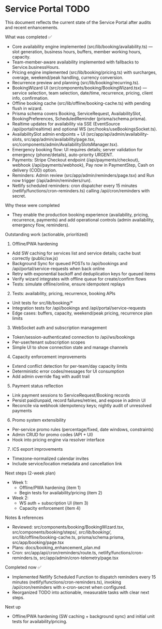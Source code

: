 # Service Portal TODO

This document reflects the current state of the Service Portal after audits and recent enhancements.

What was completed ✅
- Core availability engine implemented (src/lib/booking/availability.ts) — slot generation, business hours, buffers, member working hours, capacity.
- Team-member-aware availability implemented with fallbacks to Service.businessHours.
- Pricing engine implemented (src/lib/booking/pricing.ts) with surcharges, overage, weekend/peak handling, currency conversion.
- Recurrence preview and planning (src/lib/booking/recurring.ts).
- BookingWizard UI (src/components/booking/BookingWizard.tsx) — service selection, team selection, date/time, recurrence, pricing, client info, confirmation.
- Offline booking cache (src/lib/offline/booking-cache.ts) with pending flush in wizard.
- Prisma schema covers Booking, ServiceRequest, AvailabilitySlot, BookingPreferences, ScheduledReminder (prisma/schema.prisma).
- Realtime updates for availability via SSE (EventSource /api/portal/realtime) and optional WS (src/hooks/useBookingsSocket.ts).
- AvailabilitySlot admin endpoints + UI (src/app/api/admin/availability-slots, src/app/admin/availability/page.tsx, src/components/admin/AvailabilitySlotsManager.tsx).
- Emergency booking flow: UI requires details; server validation for emergency (phone/details), auto-priority URGENT.
- Payments: Stripe Checkout endpoint (/api/payments/checkout), webhook (/api/payments/webhook), Pay now in PaymentStep, Cash on delivery (COD) option.
- Reminders: Admin review (src/app/admin/reminders/page.tsx) and Run now trigger (/api/admin/reminders/run).
- Netlify scheduled reminders: cron dispatcher every 15 minutes (netlify/functions/cron-reminders.ts) calling /api/cron/reminders with secret.

Why these were completed
- They enable the production booking experience (availability, pricing, recurrence, payments) and add operational controls (admin availability, emergency flow, reminders).

Outstanding work (actionable, prioritized)

1) Offline/PWA hardening
- Add SW caching for services list and service details; cache bust correctly (public/sw.js)
- Background Sync for queued POSTs to /api/bookings and /api/portal/service-requests when back online
- Retry with exponential backoff and deduplication keys for queued items
- Verify wizard integrates with offline queue for create/confirm flows
- Tests: simulate offline/online, ensure idempotent replays

2) Tests: availability, pricing, recurrence, booking APIs
- Unit tests for src/lib/booking/*
- Integration tests for /api/bookings and /api/portal/service-requests
- Edge cases: buffers, capacity, weekend/peak pricing, recurrence plan limits

3) WebSocket auth and subscription management
- Token/session-authenticated connection to /api/ws/bookings
- Per-user/tenant subscription scopes
- Simple UI to show connection state and manage channels

4) Capacity enforcement improvements
- Extend conflict detection for per-team/day capacity limits
- Deterministic error codes/messages for UI consumption
- Add admin override flag with audit trail

5) Payment status reflection
- Link payment sessions to ServiceRequest/Booking records
- Persist paid/unpaid, record failures/retries, and expose in admin UI
- Reconcile via webhook idempotency keys; nightly audit of unresolved payments

6) Promo system extensibility
- Per-service promo rules (percentage/fixed, date windows, constraints)
- Admin CRUD for promo codes (API + UI)
- Hook into pricing engine via resolver interface

7) ICS export improvements
- Timezone-normalized calendar invites
- Include service/location metadata and cancellation link

Next steps (2-week plan)
- Week 1:
  - Offline/PWA hardening (item 1)
  - Begin tests for availability/pricing (item 2)
- Week 2:
  - WS auth + subscription UI (item 3)
  - Capacity enforcement (item 4)

Notes & references
- Reviewed: src/components/booking/BookingWizard.tsx, src/components/booking/steps/*, src/lib/booking/*, src/lib/offline/booking-cache.ts, prisma/schema.prisma, src/app/booking/page.tsx
- Plans: docs/booking_enhancement_plan.md
- Cron: src/app/api/cron/reminders/route.ts, netlify/functions/cron-reminders.ts, src/app/admin/cron-telemetry/page.tsx

Completed now ✅
- Implemented Netlify Scheduled Function to dispatch reminders every 15 minutes (netlify/functions/cron-reminders.ts), invoking /api/cron/reminders with x-cron-secret when configured.
- Reorganized TODO into actionable, measurable tasks with clear next steps.

Next up
- Offline/PWA hardening (SW caching + background sync) and initial unit tests for availability/pricing.
